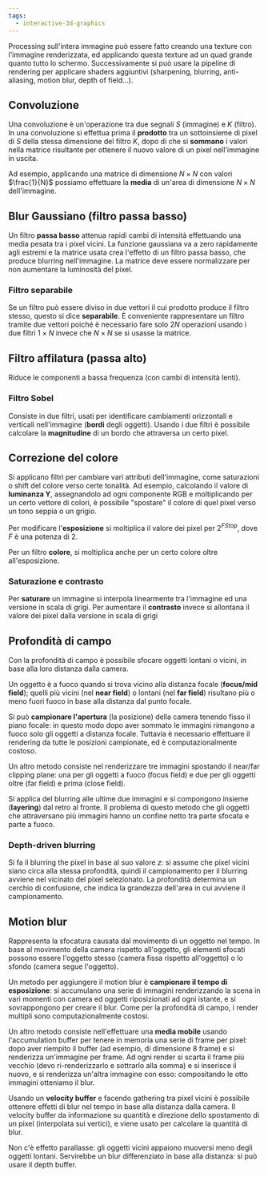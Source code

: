 ```yaml
---
tags: 
  - interactive-3d-graphics
---
```


Processing sull'intera immagine può essere fatto creando una texture con l'immagine renderizzata, ed applicando questa texture ad un quad grande quanto tutto lo schermo. 
Successivamente si può usare la pipeline di rendering per applicare shaders aggiuntivi (sharpening, blurring, anti-aliasing, motion blur, depth of field...).

## Convoluzione

Una convoluzione è un'operazione tra due segnali $S$ (immagine) e $K$ (filtro).
In una convoluzione si effettua prima il **prodotto** tra un sottoinsieme di pixel di $S$ della stessa dimensione del filtro $K$, dopo di che si **sommano** i valori nella matrice risultante per ottenere il nuovo valore di un pixel nell'immagine in uscita.

Ad esempio, applicando una matrice di dimensione $N \times N$ con valori $\frac{1}{N}$ possiamo effettuare la **media** di un'area di dimensione $N \times N$ dell'immagine.

## Blur Gaussiano (filtro passa basso)

Un filtro **passa basso** attenua rapidi cambi di intensità effettuando una media pesata tra i pixel vicini. La funzione gaussiana va a zero rapidamente agli estremi e la matrice usata crea l'effetto di un filtro passa basso, che produce blurring nell'immagine.
La matrice deve essere normalizzare per non aumentare la luminosità del pixel.

### Filtro separabile
Se un filtro può essere diviso in due vettori il cui prodotto produce il filtro stesso, questo si dice **separabile**. È conveniente rappresentare un filtro tramite due vettori poiché è necessario fare solo $2N$ operazioni usando i due filtri $1 \times N$ invece che $N \times N$ se si usasse la matrice.

## Filtro affilatura (passa alto)
Riduce le componenti a bassa frequenza (con cambi di intensità lenti).

### Filtro Sobel
Consiste in due filtri, usati per identificare cambiamenti orizzontali e verticali nell'immagine (**bordi** degli oggetti). Usando i due filtri è possibile calcolare la **magnitudine** di un bordo che attraversa un certo pixel.

## Correzione del colore

Si applicano filtri per cambiare vari attributi dell'immagine, come saturazioni o shift del colore verso certe tonalità.
Ad esempio, calcolando il valore di **luminanza Y**, assegnandolo ad ogni componente RGB e moltiplicando per un certo vettore di colori, è possibile "spostare" il colore di quel pixel verso un tono seppia o un grigio.

Per modificare l'**esposizione** si moltiplica il valore dei pixel per $2^{F Stop}$, dove $F$ è una potenza di 2.

Per un filtro **colore**, si moltiplica anche per un certo colore oltre all'esposizione.

### Saturazione e contrasto

Per **saturare** un immagine si interpola linearmente tra l'immagine ed una versione in scala di grigi.
Per aumentare il **contrasto** invece si allontana il valore dei pixel dalla versione in scala di grigi

## Profondità di campo

Con la profondità di campo è possibile sfocare oggetti lontani o vicini, in base alla loro distanza dalla camera.

Un oggetto è a fuoco quando si trova vicino alla distanza focale (**focus/mid field**); quelli più vicini (nel **near field**) o lontani (nel **far field**) risultano più o meno fuori fuoco in base alla distanza dal punto focale.

Si può **campionare l'apertura** (la posizione) della camera tenendo fisso il piano focale: in questo modo dopo aver sommato le immagini rimangono a fuoco solo gli oggetti a distanza focale.
Tuttavia è necessario effettuare il rendering da tutte le posizioni campionate, ed è computazionalmente costoso.

Un altro metodo consiste nel renderizzare tre immagini spostando il near/far clipping plane: una per gli oggetti a fuoco (focus field) e due per gli oggetti oltre (far field) e prima (close field).

Si applica del blurring alle ultime due immagini e si compongono insieme (**layering**) dal retro al fronte. Il problema di questo metodo che gli oggetti che attraversano più immagini hanno un confine netto tra parte sfocata e parte a fuoco.

### Depth-driven blurring
Si fa il blurring the pixel in base al suo valore $z$: si assume che pixel vicini siano circa alla stessa profondità, quindi il campionamento per il blurring avviene nel vicinato del pixel selezionato. La profondità determina un cerchio di confusione, che indica la grandezza dell'area in cui avviene il campionamento.

## Motion blur
Rappresenta la sfocatura causata dal movimento di un oggetto nel tempo. In base al movimento della camera rispetto all'oggetto, gli elementi sfocati possono essere l'oggetto stesso (camera fissa rispetto all'oggetto) o lo sfondo (camera segue l'oggetto).

Un metodo per aggiungere il motion blur è **campionare il tempo di esposizione**: si accumulano una serie di immagini renderizzando la scena in vari momenti con camera ed oggetti riposizionati ad ogni istante, e si sovrappongono per creare il blur. Come per la profondità di campo, i render multipli sono computazionalmente costosi.

Un altro metodo consiste nell'effettuare una **media mobile** usando l'accumulation buffer per tenere in memoria una serie di frame per pixel: dopo aver riempito il buffer (ad esempio, di dimensione 8 frame) e si renderizza un'immagine per frame. Ad ogni render si scarta il frame più vecchio (devo ri-renderizzarlo e sottrarlo alla somma) e si inserisce il nuovo, e si renderizza un'altra immagine con esso: compositando le otto immagini otteniamo il blur.

Usando un **velocity buffer** e facendo gathering tra pixel vicini è possibile ottenere effetti di blur nel tempo in base alla distanza dalla camera. Il velocity buffer da informazione su quantità e direzione dello spostamento di un pixel (interpolata sui vertici), e viene usato per calcolare la quantità di blur.

Non c'è effetto parallasse: gli oggetti vicini appaiono muoversi meno degli oggetti lontani. Servirebbe un blur differenziato in base alla distanza: si può usare il depth buffer.